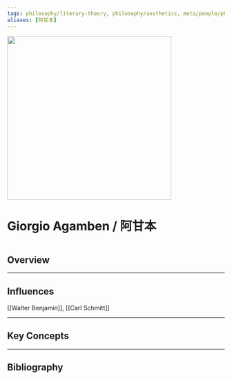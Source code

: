 ```yaml
---
tags: philosophy/literary-theory, philosophy/aesthetics, meta/people/philosopher, philosophy/political-philosophy
aliases: [阿甘本]
---
```


<img src="https://www.laphamsquarterly.org/sites/default/files/styles/tall_rectangle_custom_user_small_2x/public/images/contributor/ed0e832ea8bfb07677ed1ee02becb675e69a8b9d.jpeg?itok=xqe2ND9L&timestamp=1473303624" width="380px">

# Giorgio Agamben / 阿甘本

```toc
```

## Overview

---

## Influences

[[Walter Benjamin]], [[Carl Schmitt]]

---

## Key Concepts

---

## Bibliography


